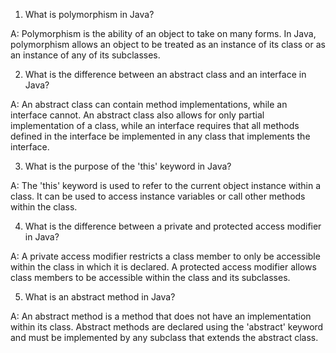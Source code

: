 1. What is polymorphism in Java?

A: Polymorphism is the ability of an object to take on many forms. In Java, polymorphism allows an object to be treated as an instance of its class or as an instance of any of its subclasses.

2. What is the difference between an abstract class and an interface in Java?

A: An abstract class can contain method implementations, while an interface cannot. An abstract class also allows for only partial implementation of a class, while an interface requires that all methods defined in the interface be implemented in any class that implements the interface.

3. What is the purpose of the 'this' keyword in Java?

A: The 'this' keyword is used to refer to the current object instance within a class. It can be used to access instance variables or call other methods within the class.

4. What is the difference between a private and protected access modifier in Java?

A: A private access modifier restricts a class member to only be accessible within the class in which it is declared. A protected access modifier allows class members to be accessible within the class and its subclasses.

5. What is an abstract method in Java?

A: An abstract method is a method that does not have an implementation within its class. Abstract methods are declared using the 'abstract' keyword and must be implemented by any subclass that extends the abstract class.